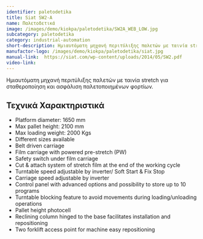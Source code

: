 ```yaml
---
identifier: paletodetika
title: Siat SW2-A
name: Παλετοδετικά
image: /images/demo/kiokpa/paletodetika/SW2A_WEB_LOW.jpg
subcategory: paletodetika
category: industrial-automation
short-description: Ημιαυτόματη μηχανή περιτύλιξης παλετών με ταινία stretch για σταθεροποίηση και ασφάλιση παλετοποιημένων φορτίων.
manufactor-logo: /images/demo/kiokpa/paletodetika/siat.jpg
manual-link:  https://siat.com/wp-content/uploads/2014/05/SW2.pdf
video-link: 
---
```






Ημιαυτόματη μηχανή περιτύλιξης παλετών με ταινία stretch για σταθεροποίηση και ασφάλιση παλετοποιημένων φορτίων.


Τεχνικά Χαρακτηριστικά
---

*    Platform diameter: 1650 mm
*    Max pallet height: 2100 mm
*    Max loading weight: 2000 Kgs
*    Different sizes available
*    Belt driven carriage
*    Film carriage with powered pre-stretch (PW)
*    Safety switch under film carriage
*    Cut & attach system of stretch film at the end of the working cycle
*    Turntable speed adjustable by inverter/ Soft Start & Fix Stop
*    Carriage speed adjustable by inverter
*    Control panel with advanced options and possibility to store up to 10 programs
*    Turntable blocking feature to avoid movements during loading/unloading operations
*    Pallet height photocell
*    Reclining column hinged to the base facilitates installation and repositioning
*    Two forklift access point for machine easy repositioning

